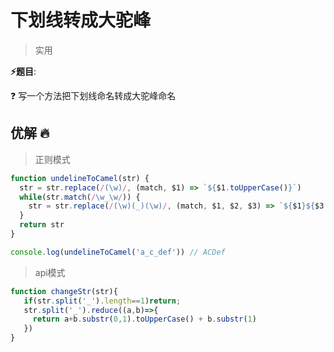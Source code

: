 # 下划线转成大驼峰

> 实用

**⚡题目**:

❓ 写一个方法把下划线命名转成大驼峰命名

## 优解 🔥

> 正则模式

```js
function undelineToCamel(str) {
  str = str.replace(/(\w)/, (match, $1) => `${$1.toUpperCase()}`)
  while(str.match(/\w_\w/)) {
    str = str.replace(/(\w)(_)(\w)/, (match, $1, $2, $3) => `${$1}${$3.toUpperCase()}`)
  }
  return str
}

console.log(undelineToCamel('a_c_def')) // ACDef

```

> api模式

```js
function changeStr(str){
   if(str.split('_').length==1)return;
   str.split('_').reduce((a,b)=>{
     return a+b.substr(0,1).toUpperCase() + b.substr(1)
   })
}
```
